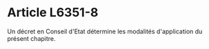 # Article L6351-8

 

Un décret en Conseil d'Etat détermine les modalités d'application du présent chapitre.